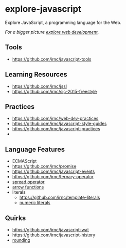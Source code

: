 # explore-javascript

Explore JavaScript, a programming language for the Web.

_For a bigger picture [explore web development](https://github.com/irnc/explore-web-dev)._

## Tools

* https://github.com/irnc/javascript-tools

## Learning Resources

* https://github.com/irnc/jssl
* https://github.com/irnc/sjc-2015-freestyle

## Practices

* https://github.com/irnc/web-dev-practices
* https://github.com/irnc/javascript-style-guides
* https://github.com/irnc/javascript-practices
* 

## Language Features

* ECMAScript
* https://github.com/irnc/promise
* https://github.com/irnc/javascript-events
* https://github.com/irnc/ternary-operator
* [spread operator](user-spread-operator.md)
* [arrow functions](use-arrow-functions.md)
* literals
  * https://github.com/irnc/template-literals
  * [numeric literals](use-numeric-literals.md)

## Quirks

* https://github.com/irnc/javascript-wat
* https://github.com/irnc/javascript-history
* [rounding](rounding.md)
